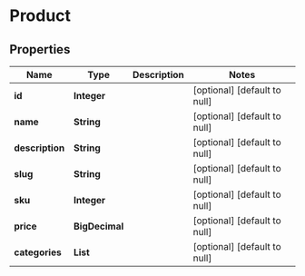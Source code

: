 # Product
## Properties

| Name | Type | Description | Notes |
|------------ | ------------- | ------------- | -------------|
| **id** | **Integer** |  | [optional] [default to null] |
| **name** | **String** |  | [optional] [default to null] |
| **description** | **String** |  | [optional] [default to null] |
| **slug** | **String** |  | [optional] [default to null] |
| **sku** | **Integer** |  | [optional] [default to null] |
| **price** | **BigDecimal** |  | [optional] [default to null] |
| **categories** | **List** |  | [optional] [default to null] |
